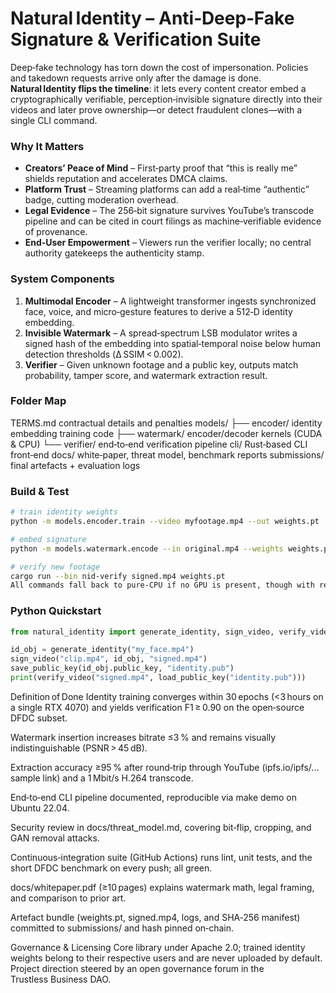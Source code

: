 # Natural Identity – Anti‑Deep‑Fake Signature & Verification Suite

Deep‑fake technology has torn down the cost of impersonation. Policies and takedown requests arrive only after the damage is done. **Natural Identity flips the timeline**: it lets every content creator embed a cryptographically verifiable, perception‑invisible signature directly into their videos and later prove ownership—or detect fraudulent clones—with a single CLI command.

### Why It Matters
*   **Creators’ Peace of Mind** – First‑party proof that “this is really me” shields reputation and accelerates DMCA claims.  
*   **Platform Trust** – Streaming platforms can add a real‑time “authentic” badge, cutting moderation overhead.  
*   **Legal Evidence** – The 256‑bit signature survives YouTube’s transcode pipeline and can be cited in court filings as machine‑verifiable evidence of provenance.  
*   **End‑User Empowerment** – Viewers run the verifier locally; no central authority gatekeeps the authenticity stamp.

### System Components
1. **Multimodal Encoder** – A lightweight transformer ingests synchronized face, voice, and micro‑gesture features to derive a 512‑D identity embedding.  
2. **Invisible Watermark** – A spread‑spectrum LSB modulator writes a signed hash of the embedding into spatial‑temporal noise below human detection thresholds (Δ SSIM < 0.002).  
3. **Verifier** – Given unknown footage and a public key, outputs match probability, tamper score, and watermark extraction result.

### Folder Map
TERMS.md contractual details and penalties
models/
├── encoder/ identity embedding training code
├── watermark/ encoder/decoder kernels (CUDA & CPU)
└── verifier/ end‑to‑end verification pipeline
cli/ Rust‑based CLI front‑end
docs/ white‑paper, threat model, benchmark reports
submissions/ final artefacts + evaluation logs


### Build & Test
```bash
# train identity weights
python -m models.encoder.train --video myfootage.mp4 --out weights.pt

# embed signature
python -m models.watermark.encode --in original.mp4 --weights weights.pt --out signed.mp4

# verify new footage
cargo run --bin nid-verify signed.mp4 weights.pt
All commands fall back to pure‑CPU if no GPU is present, though with reduced throughput.
```
### Python Quickstart
```python
from natural_identity import generate_identity, sign_video, verify_video, save_public_key, load_public_key

id_obj = generate_identity("my_face.mp4")
sign_video("clip.mp4", id_obj, "signed.mp4")
save_public_key(id_obj.public_key, "identity.pub")
print(verify_video("signed.mp4", load_public_key("identity.pub")))
```


Definition of Done
Identity training converges within 30 epochs (<3 hours on a single RTX 4070) and yields verification F1 ≥ 0.90 on the open‑source DFDC subset.

Watermark insertion increases bitrate ≤3 % and remains visually indistinguishable (PSNR > 45 dB).

Extraction accuracy ≥95 % after round‑trip through YouTube (ipfs.io/ipfs/... sample link) and a 1 Mbit/s H.264 transcode.

End‑to‑end CLI pipeline documented, reproducible via make demo on Ubuntu 22.04.

Security review in docs/threat_model.md, covering bit‑flip, cropping, and GAN removal attacks.

Continuous‑integration suite (GitHub Actions) runs lint, unit tests, and the short DFDC benchmark on every push; all green.

docs/whitepaper.pdf (≥10 pages) explains watermark math, legal framing, and comparison to prior art.

Artefact bundle (weights.pt, signed.mp4, logs, and SHA‑256 manifest) committed to submissions/ and hash pinned on‑chain.

Governance & Licensing
Core library under Apache 2.0; trained identity weights belong to their respective users and are never uploaded by default. Project direction steered by an open governance forum in the Trustless Business DAO.


